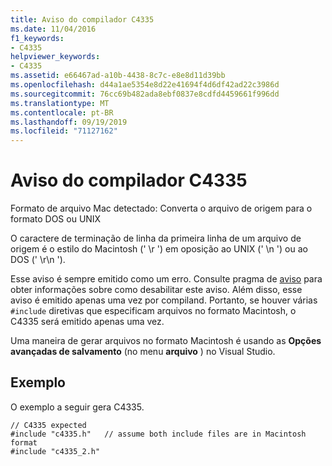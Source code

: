 ```yaml
---
title: Aviso do compilador C4335
ms.date: 11/04/2016
f1_keywords:
- C4335
helpviewer_keywords:
- C4335
ms.assetid: e66467ad-a10b-4438-8c7c-e8e8d11d39bb
ms.openlocfilehash: d44a1ae5354e8d22e41694f4d6df42ad22c3986d
ms.sourcegitcommit: 76cc69b482ada8ebf0837e8cdfd4459661f996dd
ms.translationtype: MT
ms.contentlocale: pt-BR
ms.lasthandoff: 09/19/2019
ms.locfileid: "71127162"
---
```

# <a name="compiler-warning-c4335"></a>Aviso do compilador C4335

Formato de arquivo Mac detectado: Converta o arquivo de origem para o formato DOS ou UNIX

O caractere de terminação de linha da primeira linha de um arquivo de origem é o estilo do Macintosh (' \r ') em oposição ao UNIX (' \n ') ou ao DOS (' \r\n ').

Esse aviso é sempre emitido como um erro.  Consulte pragma de [aviso](../../preprocessor/warning.md) para obter informações sobre como desabilitar este aviso.  Além disso, esse aviso é emitido apenas uma vez por compiland. Portanto, se houver várias `#include` diretivas que especificam arquivos no formato Macintosh, o C4335 será emitido apenas uma vez.

Uma maneira de gerar arquivos no formato Macintosh é usando as **Opções avançadas de salvamento** (no menu **arquivo** ) no Visual Studio.

## <a name="example"></a>Exemplo

O exemplo a seguir gera C4335.

```
// C4335 expected
#include "c4335.h"   // assume both include files are in Macintosh format
#include "c4335_2.h"
```
